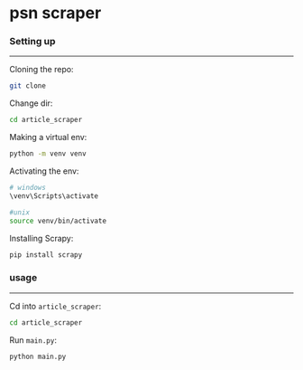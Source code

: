 # psn scraper

### Setting up
----

Cloning the repo:
```sh
git clone 
```

Change dir:
```sh
cd article_scraper
```

Making a virtual env:
```sh
python -m venv venv
```

Activating the env:
```sh
# windows
\venv\Scripts\activate

#unix
source venv/bin/activate
```

Installing Scrapy:
```sh
pip install scrapy
```

### usage
----

Cd into `article_scraper`:
```sh
cd article_scraper
```

Run `main.py`:
```sh
python main.py
```
